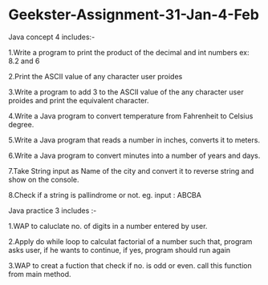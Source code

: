 # Geekster-Assignment-31-Jan-4-Feb

Java concept 4 includes:-

1.Write a program to print the product of the decimal and int numbers ex: 8.2 and 6

2.Print the ASCII value of any character user proides

3.Write a program to add 3 to the ASCII value of the any character user proides  and print the equivalent character.

4.Write a Java program to convert temperature from Fahrenheit to Celsius degree.

5.Write a Java program that reads a number in inches, converts it to meters.

6.Write a Java program to convert minutes into a number of years and days.

7.Take String input as Name of the city and convert it to reverse string and show on the console.

8.Check if a string is pallindrome or not. eg. input : ABCBA


Java practice 3 includes :-

1.WAP to caluclate no. of digits in a number entered by user.

2.Apply do while loop to calculat factorial of a number such that, program asks  user, if he wants to continue, if yes, program should run again

3.WAP to creat a fuction that check if no. is odd or even. call this function from main method.
